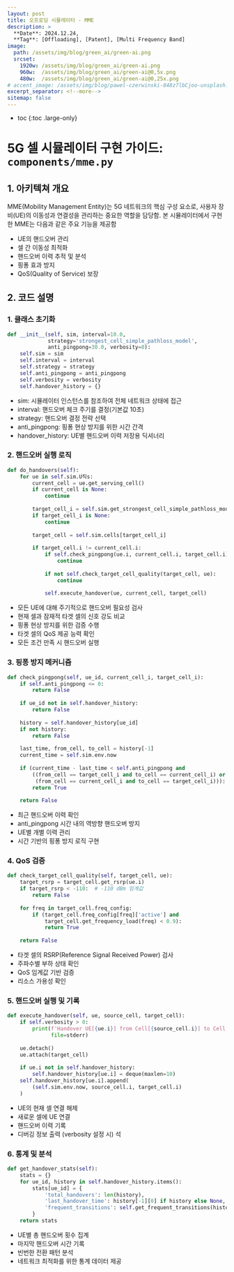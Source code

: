 ```yaml
---
layout: post
title: 오프로딩 시뮬레이터 - MME
description: >
  **Date**: 2024.12.24, 
  **Tag**: [Offloading], [Patent], [Multi Frequency Band]
image: 
  path: /assets/img/blog/green_ai/green-ai.png 
  srcset: 
    1920w: /assets/img/blog/green_ai/green-ai.png
    960w:  /assets/img/blog/green_ai/green-ai@0,5x.png
    480w:  /assets/img/blog/green_ai/green-ai@0,25x.png
# accent_image: /assets/img/blog/pawel-czerwinski-848z7lbCjoo-unsplash.jpg
excerpt_separator: <!--more-->
sitemap: false
---
```


<!--more-->

* toc
{:toc .large-only}


# 5G 셀 시뮬레이터 구현 가이드: `components/mme.py`

## 1. 아키텍쳐 개요

MME(Mobility Management Entity)는 5G 네트워크의 핵심 구성 요소로, 사용자 장비(UE)의 이동성과 연결성을 관리하는 중요한 역할을 담당함. 본 시뮬레이터에서 구현한 MME는 다음과 같은 주요 기능을 제공함

- UE의 핸드오버 관리
- 셀 간 이동성 최적화
- 핸드오버 이력 추적 및 분석
- 핑퐁 효과 방지
- QoS(Quality of Service) 보장

## 2. 코드 설명

### 1. 클래스 초기화
```python
def __init__(self, sim, interval=10.0, 
             strategy='strongest_cell_simple_pathloss_model',
             anti_pingpong=30.0, verbosity=0):
    self.sim = sim
    self.interval = interval
    self.strategy = strategy
    self.anti_pingpong = anti_pingpong
    self.verbosity = verbosity
    self.handover_history = {}
```

- sim: 시뮬레이터 인스턴스를 참조하여 전체 네트워크 상태에 접근
- interval: 핸드오버 체크 주기를 결정(기본값 10초)
- strategy: 핸드오버 결정 전략 선택
- anti_pingpong: 핑퐁 현상 방지를 위한 시간 간격
- handover_history: UE별 핸드오버 이력 저장용 딕셔너리



### 2. 핸드오버 실행 로직
```python
def do_handovers(self):
    for ue in self.sim.U직s:
        current_cell = ue.get_serving_cell()
        if current_cell is None:
            continue
            
        target_cell_i = self.sim.get_strongest_cell_simple_pathloss_model(ue.xyz)
        if target_cell_i is None:
            continue
            
        target_cell = self.sim.cells[target_cell_i]
        
        if target_cell.i != current_cell.i:
            if self.check_pingpong(ue.i, current_cell.i, target_cell.i):
                continue
                
            if not self.check_target_cell_quality(target_cell, ue):
                continue
                
            self.execute_handover(ue, current_cell, target_cell)
```

- 모든 UE에 대해 주기적으로 핸드오버 필요성 검사
- 현재 셀과 잠재적 타겟 셀의 신호 강도 비교
- 핑퐁 현상 방지를 위한 검증 수행
- 타겟 셀의 QoS 제공 능력 확인
- 모든 조건 만족 시 핸드오버 실행


### 3. 핑퐁 방지 메커니즘
```python
def check_pingpong(self, ue_id, current_cell_i, target_cell_i):
    if self.anti_pingpong <= 0:
        return False
            
    if ue_id not in self.handover_history:
        return False
            
    history = self.handover_history[ue_id]
    if not history:
        return False
            
    last_time, from_cell, to_cell = history[-1]
    current_time = self.sim.env.now
        
    if (current_time - last_time < self.anti_pingpong and
        ((from_cell == target_cell_i and to_cell == current_cell_i) or
         (from_cell == current_cell_i and to_cell == target_cell_i))):
        return True
            
    return False
```

- 최근 핸드오버 이력 확인
- anti_pingpong 시간 내의 역방향 핸드오버 방지
- UE별 개별 이력 관리
- 시간 기반의 핑퐁 방지 로직 구현


### 4. QoS 검증

```python
def check_target_cell_quality(self, target_cell, ue):
    target_rsrp = target_cell.get_rsrp(ue.i)
    if target_rsrp < -110:  # -110 dBm 임계값
        return False
            
    for freq in target_cell.freq_config:
        if (target_cell.freq_config[freq]['active'] and 
            target_cell.get_frequency_load(freq) < 0.9):
            return True
                
    return False
```

- 타겟 셀의 RSRP(Reference Signal Received Power) 검사
- 주파수별 부하 상태 확인
- QoS 임계값 기반 검증
- 리소스 가용성 확인

### 5. 핸드오버 실행 및 기록

```python
def execute_handover(self, ue, source_cell, target_cell):
    if self.verbosity > 0:
        print(f'Handover UE[{ue.i}] from Cell[{source_cell.i}] to Cell[{target_cell.i}]',
              file=stderr)
            
    ue.detach()
    ue.attach(target_cell)
        
    if ue.i not in self.handover_history:
        self.handover_history[ue.i] = deque(maxlen=10)
    self.handover_history[ue.i].append(
        (self.sim.env.now, source_cell.i, target_cell.i)
    )
```

- UE의 현재 셀 연결 해제
- 새로운 셀에 UE 연결
- 핸드오버 이력 기록
- 디버깅 정보 출력 (verbosity 설정 시)
석
### 6. 통계 및 분석

``` python
def get_handover_stats(self):
    stats = {}
    for ue_id, history in self.handover_history.items():
        stats[ue_id] = {
            'total_handovers': len(history),
            'last_handover_time': history[-1][0] if history else None,
            'frequent_transitions': self.get_frequent_transitions(history)
        }
    return stats
```

- UE별 총 핸드오버 횟수 집계
- 마지막 핸드오버 시간 기록
- 빈번한 전환 패턴 분석
- 네트워크 최적화를 위한 통계 데이터 제공
